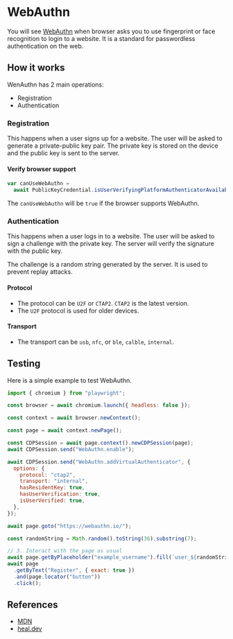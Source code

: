 # WebAuthn

You will see [WebAuthn](https://en.wikipedia.org/wiki/WebAuthn) when browser asks you to use fingerprint or face recognition to login to a website. It is a standard for passwordless authentication on the web.

## How it works

WenAuthn has 2 main operations:

- Registration
- Authentication

### Registration

This happens when a user signs up for a website. The user will be asked to generate a private-public key pair. The private key is stored on the device and the public key is sent to the server.

#### Verify browser support

```javascript
var canUseWebAuthn =
  await PublicKeyCredential.isUserVerifyingPlatformAuthenticatorAvailable();
```

The `canUseWebAuthn` will be `true` if the browser supports WebAuthn.

### Authentication

This happens when a user logs in to a website. The user will be asked to sign a challenge with the private key. The server will verify the signature with the public key.

The challenge is a random string generated by the server. It is used to prevent replay attacks.

#### Protocol

- The protocol can be `U2F` or `CTAP2`. `CTAP2` is the latest version.
- The `U2F` protocol is used for older devices.

#### Transport

- The transport can be `usb`, `nfc`, or `ble`, `calble`, `internal`.

## Testing

Here is a simple example to test WebAuthn.

```js
import { chromium } from "playwright";

const browser = await chromium.launch({ headless: false });

const context = await browser.newContext();

const page = await context.newPage();

const CDPSession = await page.context().newCDPSession(page);
await CDPSession.send("WebAuthn.enable");

await CDPSession.send("WebAuthn.addVirtualAuthenticator", {
  options: {
    protocol: "ctap2",
    transport: "internal",
    hasResidentKey: true,
    hasUserVerification: true,
    isUserVerified: true,
  },
});

await page.goto("https://webauthn.io/");

const randomString = Math.random().toString(36).substring(7);

// 3. Interact with the page as usual
await page.getByPlaceholder("example_username").fill(`user_${randomString}`);
await page
  .getByText("Register", { exact: true })
  .and(page.locator("button"))
  .click();
```

## References

- [MDN](https://developer.mozilla.org/en-US/docs/Web/API/Web_Authentication_API)
- [heal.dev](https://www.heal.dev/docs/blog/testing-webauthn)

